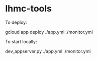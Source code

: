 # lhmc-tools

To deploy:

gcloud app deploy ./app.yml ./monitor.yml

To start locally:

dev_appserver.py ./app.yml ./monitor.yml

